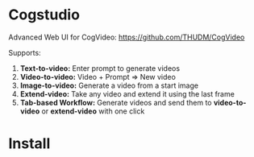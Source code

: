 # Cogstudio

Advanced Web UI for CogVideo: https://github.com/THUDM/CogVideo

Supports:

1. **Text-to-video:** Enter prompt to generate videos
2. **Video-to-video:** Video + Prompt => New video
3. **Image-to-video:** Generate a video from a start image
4. **Extend-video:** Take any video and extend it using the last frame
5. **Tab-based Workflow:** Generate videos and send them to **video-to-video** or **extend-video** with one click

# Install

